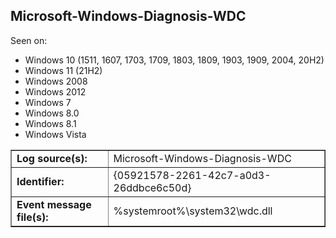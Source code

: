 ## Microsoft-Windows-Diagnosis-WDC

Seen on:
* Windows 10 (1511, 1607, 1703, 1709, 1803, 1809, 1903, 1909, 2004, 20H2)
* Windows 11 (21H2)
* Windows 2008
* Windows 2012
* Windows 7
* Windows 8.0
* Windows 8.1
* Windows Vista

<table border="1" class="docutils">
  <tbody>
    <tr>
      <td><b>Log source(s):</b></td>
      <td>Microsoft-Windows-Diagnosis-WDC</td>
    </tr>
    <tr>
      <td><b>Identifier:</b></td>
      <td>{05921578-2261-42c7-a0d3-26ddbce6c50d}</td>
    </tr>
    <tr>
      <td><b>Event message file(s):</b></td>
      <td>%systemroot%\system32\wdc.dll</td>
    </tr>
  </tbody>
</table>

&nbsp;

